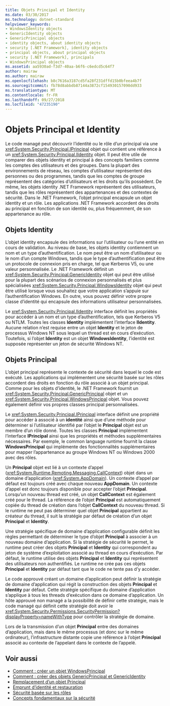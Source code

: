 ```yaml
---
title: Objets Principal et Identity
ms.date: 03/30/2017
ms.technology: dotnet-standard
helpviewer_keywords:
- WindowsIdentity objects
- GenericIdentity objects
- GenericPrincipal objects
- identity objects, about identity objects
- security [.NET Framework], identity objects
- principal objects, about principal objects
- security [.NET Framework], principals
- WindowsPrincipal objects
ms.assetid: aa5930ad-f3d7-40aa-b6f6-c6edcd5c64f7
author: mairaw
ms.author: mairaw
ms.openlocfilehash: b8c7616a3187cd5fa28f231dffd15b0bfeea4b7f
ms.sourcegitcommit: fb78d8abbdb87144a3872cf154930157090dd933
ms.translationtype: MT
ms.contentlocale: fr-FR
ms.lasthandoff: 09/27/2018
ms.locfileid: "47235190"
---
```

# <a name="principal-and-identity-objects"></a>Objets Principal et Identity
Le code managé peut découvrir l’identité ou le rôle d’un principal via une <xref:System.Security.Principal.IPrincipal> objet qui contient une référence à un <xref:System.Security.Principal.IIdentity> objet. Il peut être utile de comparer des objets identity et principal à des concepts familiers comme les comptes des utilisateurs et des groupes. Dans la plupart des environnements de réseau, les comptes d’utilisateur représentent des personnes ou des programmes, tandis que les comptes de groupe représentent des catégories d’utilisateurs et les droits qu’ils possèdent. De même, les objets identity .NET Framework représentent des utilisateurs, tandis que les rôles représentent des appartenances et des contextes de sécurité. Dans le .NET Framework, l’objet principal encapsule un objet identity et un rôle. Les applications .NET Framework accordent des droits au principal en fonction de son identité ou, plus fréquemment, de son appartenance au rôle.  
  
## <a name="identity-objects"></a>Objets Identity  
 L’objet identity encapsule des informations sur l’utilisateur ou l’une entité en cours de validation. Au niveau de base, les objets identity contiennent un nom et un type d’authentification. Le nom peut être un nom d’utilisateur ou le nom d’un compte Windows, tandis que le type d’authentification peut être un protocole de connexion pris en charge, tel que Kerberos V5, ou une valeur personnalisée. Le .NET Framework définit un <xref:System.Security.Principal.GenericIdentity> objet qui peut être utilisé pour la plupart des scénarios de connexion personnalisés et plus spécialisées <xref:System.Security.Principal.WindowsIdentity> objet qui peut être utilisé lorsque vous souhaitez que votre application s’appuie sur l’authentification Windows. En outre, vous pouvez définir votre propre classe d’identité qui encapsule des informations utilisateur personnalisées.  
  
 Le <xref:System.Security.Principal.IIdentity> interface définit les propriétés pour accéder à un nom et un type d’authentification, tels que Kerberos V5 ou NTLM. Toutes les classes **Identity** implémentent l’interface **IIdentity**. Aucune relation n’est requise entre un objet **Identity** et le jeton de processus Windows NT sous lequel un thread est en cours d’exécution. Toutefois, si l’objet **Identity** est un objet **WindowsIdentity**, l’identité est supposée représenter un jeton de sécurité Windows NT.  
  
## <a name="principal-objects"></a>Objets Principal  
 L’objet principal représente le contexte de sécurité dans lequel le code est exécuté. Les applications qui implémentent une sécurité basée sur les rôles accordent des droits en fonction du rôle associé à un objet principal. Comme pour les objets d’identité, le .NET Framework fournit un <xref:System.Security.Principal.GenericPrincipal> objet et un <xref:System.Security.Principal.WindowsPrincipal> objet. Vous pouvez également définir vos propres classes principal personnalisées.  
  
 Le <xref:System.Security.Principal.IPrincipal> interface définit une propriété pour accéder à associé à un **identité** ainsi que d’une méthode pour déterminer si l’utilisateur identifié par l’objet le **Principal** objet est un membre d’un rôle donné. Toutes les classes **Principal** implémentent l’interface **IPrincipal** ainsi que les propriétés et méthodes supplémentaires nécessaires. Par exemple, le common language runtime fournit la classe **WindowsPrincipal** qui implémente des fonctionnalités supplémentaires pour mapper l’appartenance au groupe Windows NT ou Windows 2000 avec des rôles.  
  
 Un **Principal** objet est lié à un contexte d’appel (<xref:System.Runtime.Remoting.Messaging.CallContext>) objet dans un domaine d’application (<xref:System.AppDomain>). Un contexte d’appel par défaut est toujours créé avec chaque nouveau **AppDomain**. Un contexte d’appel est donc toujours disponible pour accepter l’objet **Principal**. Lorsqu’un nouveau thread est créé, un objet **CallContext** est également créé pour le thread. La référence de l’objet **Principal** est automatiquement copiée du thread de création dans l’objet **CallContext** du nouveau thread. Si le runtime ne peut pas déterminer quel objet **Principal** appartient au créateur du thread, il suit la stratégie par défaut de création d’un objet **Principal** et **Identity**.  
  
 Une stratégie spécifique de domaine d’application configurable définit les règles permettant de déterminer le type d’objet **Principal** à associer à un nouveau domaine d’application. Si la stratégie de sécurité le permet, le runtime peut créer des objets **Principal** et **Identity** qui correspondent au jeton de système d’exploitation associé au thread en cours d’exécution. Par défaut, le runtime utilise des objets **Principal** et **Identity** qui représentent des utilisateurs non authentifiés. Le runtime ne crée pas ces objets **Principal** et **Identity** par défaut tant que le code ne tente pas d’y accéder.  
  
 Le code approuvé créant un domaine d’application peut définir la stratégie de domaine d’application qui régit la construction des objets **Principal** et **Identity** par défaut. Cette stratégie spécifique du domaine d’application s’applique à tous les threads d’exécution dans ce domaine d’application. Un hôte approuvé non managé a la possibilité de définir cette stratégie, mais le code managé qui définit cette stratégie doit avoir le <xref:System.Security.Permissions.SecurityPermission?displayProperty=nameWithType> pour contrôler la stratégie de domaine.  
  
 Lors de la transmission d’un objet **Principal** entre des domaines d’application, mais dans le même processus (et donc sur le même ordinateur), l’infrastructure distante copie une référence à l’objet **Principal** associé au contexte de l’appelant dans le contexte de l’appelé.  
  
## <a name="see-also"></a>Voir aussi

- [Comment : créer un objet WindowsPrincipal](../../../docs/standard/security/how-to-create-a-windowsprincipal-object.md)  
- [Comment : créer des objets GenericPrincipal et GenericIdentity](../../../docs/standard/security/how-to-create-genericprincipal-and-genericidentity-objects.md)  
- [Remplacement d’un objet Principal](../../../docs/standard/security/replacing-a-principal-object.md)  
- [Emprunt d’identité et restauration](../../../docs/standard/security/impersonating-and-reverting.md)  
- [Sécurité basée sur les rôles](../../../docs/standard/security/role-based-security.md)  
- [Concepts fondamentaux sur la sécurité](../../../docs/standard/security/key-security-concepts.md)
